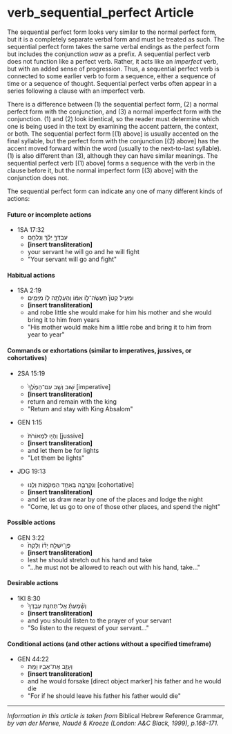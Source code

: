 # verb_sequential_perfect Article
The sequential perfect form looks very similar to the normal perfect form, but it is a completely separate verbal form and must be treated as such. The sequential perfect form takes the same verbal endings as the perfect form but includes the conjunction *waw* as a prefix. A sequential perfect verb does not function like a perfect verb. Rather, it acts like an *imperfect* verb, but with an added sense of progression.  Thus, a sequential perfect verb is connected to some earlier verb to form a sequence, either a sequence of time or a sequence of thought. Sequential perfect verbs often appear in a series following a clause with an imperfect verb.

There is a difference between (1) the sequential perfect form, (2) a normal perfect form with the conjunction, and (3) a normal imperfect form with the conjunction. (1) and (2) look identical, so the reader must determine which one is being used in the text by examining the accent pattern, the context, or both.  The sequential perfect form [(1) above] is usually accented on the final syllable, but the perfect form with the conjunction [(2) above] has the accent moved forward within the word (usually to the next-to-last syllable). (1) is also different than (3), although they can have similar meanings.  The sequential perfect verb [(1) above] forms a sequence with the verb in the clause before it, but the normal imperfect form [(3) above] with the conjunction does not.

The sequential perfect form can indicate any one of many different kinds of actions:

#### **Future or incomplete actions**
* 1SA 17:32
    *  עַבְדְּךָ֣ יֵלֵ֔ךְ וְנִלְחַ֖ם  
    *  **[insert transliteration]**
    *  your servant he will go and he will fight
    *  "Your servant will go and fight"

#### **Habitual actions**
* 1SA 2:19
    *  וּמְעִ֤יל קָטֹן֙ תַּעֲשֶׂה־לּ֣וֹ אִמּ֔וֹ וְהַעַלְתָ֥ה ל֖וֹ מִיָּמִ֣ים 
    *  **[insert transliteration]**
    *  and robe little she would make for him his mother and she would bring it to him from years
    *  "His mother would make him a little robe and bring it to him from year to year"


#### **Commands or exhortations (similar to imperatives, jussives, or cohortatives)**
* 2SA 15:19
    *  שׁ֣וּב וְשֵׁ֤ב עִם־הַמֶּ֙לֶךְ֙  [imperative]
    *  **[insert transliteration]**
    *  return and remain with the king
    *  "Return and stay with King Absalom" 

* GEN 1:15
    *  וְהָי֤וּ לִמְאוֹרֹת֙   [jussive]
    *  **[insert transliteration]**
    *  and let them be for lights
    *  "Let them be lights" 

* JDG 19:13
    *  וְנִקְרְבָ֖ה בְּאַחַ֣ד הַמְּקֹמ֑וֹת וְלַ֥נּוּ   [cohortative]
    *  **[insert transliteration]**
    *  and let us draw near by one of the places and lodge the night
    *  "Come, let us go to one of those other places, and spend the night" 


#### **Possible actions**
* GEN 3:22
    *  פֶּן־יִשְׁלַ֣ח יָד֗וֹ וְלָקַח֙  
    *  **[insert transliteration]**
    *  lest he should stretch out his hand and take
    *  "...he must not be allowed to reach out with his hand, take..."  


#### **Desirable actions**
* 1KI 8:30
    *  וְשָׁ֨מַעְתָּ֜ אֶל־תְּחִנַּ֤ת עַבְדְּךָ֙  
    *  **[insert transliteration]**
    *  and you should listen to the prayer of your servant
    *  "So listen to the request of your servant..."


#### **Conditional actions (and other actions without a specified timeframe)**
* GEN 44:22
    *  וְעָזַ֥ב אֶת־אָבִ֖יו וָמֵֽת׃  
    *  **[insert transliteration]**
    *  and he would forsake [direct object marker] his father and he would die
    *  "For if he should leave his father his father would die"

-------------------------------------------

*Information in this article is taken from* Biblical Hebrew Reference Grammar, *by van der Merwe, Naudé & Kroeze (London: A&C Black, 1999), p.168-171.*
  